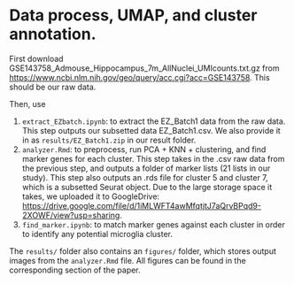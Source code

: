 #  Data process, UMAP, and cluster annotation.

First download GSE143758_Admouse_Hippocampus_7m_AllNuclei_UMIcounts.txt.gz from https://www.ncbi.nlm.nih.gov/geo/query/acc.cgi?acc=GSE143758. This should be our raw data.

Then, use 
1. `extract_EZbatch.ipynb`: to extract the EZ_Batch1 data from the raw data. This step outputs our subsetted data EZ_Batch1.csv. We also provide it in as `results/EZ_Batch1.zip` in our result folder.
2. `analyzer.Rmd`: to preprocess, run PCA + KNN + clustering, and find marker genes for each cluster. This step takes in the .csv raw data from the previous step, and outputs a folder of marker lists (21 lists in our study). This step also outputs an .rds file for cluster 5 and cluster 7, which is a subsetted Seurat object. Due to the large storage space it takes, we uploaded it to GoogleDrive: https://drive.google.com/file/d/1iMLWFT4awMfqtjtJ7aQrvBPqd9-2XOWF/view?usp=sharing. 
3. `find_marker.ipynb`: to match marker genes against each cluster in order to identify any potential microglia cluster. 

The  `results/` folder also contains an `figures/` folder, which stores output images from the `analyzer.Rmd` file. All figures can be found in the corresponding section of the paper.
